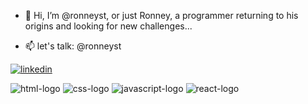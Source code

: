 - 👋 Hi, I’m @ronneyst, or just Ronney, a programmer returning to his origins and looking for new challenges...

- 📫 let's talk: @ronneyst

<a href="https://www.linkedin.com/in/ronney-santos/" target="_blank"><img src="https://img.shields.io/badge/LinkedIn-0077B5?style=for-the-badge&logo=linkedin&logoColor=white" alt="linkedin"></a> 

<img src="https://img.shields.io/badge/HTML5-E34F26?style=for-the-badge&logo=html5&logoColor=white" alt="html-logo"></img>
<img src="https://img.shields.io/badge/CSS3-1572B6?style=for-the-badge&logo=css3&logoColor=white" alt="css-logo"></img>
<img src="https://img.shields.io/badge/JavaScript-F7DF1E?style=for-the-badge&logo=javascript&logoColor=black" alt="javascript-logo"></img>
<img src="https://img.shields.io/badge/React-20232A?style=for-the-badge&logo=react&logoColor=61DAFB" alt="react-logo"></img>
